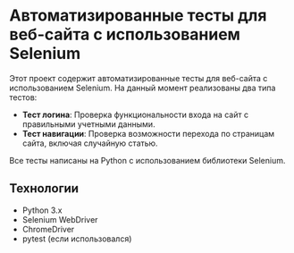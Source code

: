 # Автоматизированные тесты для веб-сайта с использованием Selenium

Этот проект содержит автоматизированные тесты для веб-сайта с использованием Selenium. На данный момент реализованы два типа тестов:
- **Тест логина**: Проверка функциональности входа на сайт с правильными учетными данными.
- **Тест навигации**: Проверка возможности перехода по страницам сайта, включая случайную статью.

Все тесты написаны на Python с использованием библиотеки Selenium.

## Технологии
- Python 3.x
- Selenium WebDriver
- ChromeDriver
- pytest (если использовался)

